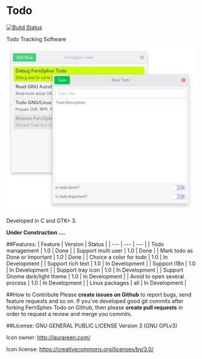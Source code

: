 # Todo
[![Build Status](https://travis-ci.org/fernsphex/todo.svg?branch=master)](https://travis-ci.org/fernsphex/todo)

Todo Tracking Software

<p align="center">
    <img alt="Screenshot" src="screenshot.png">
</p>

Developed in C and GTK+ 3.

**Under Construction ....**

##Features:
| Feature | Version | Status |
| --- | --- | --- |
| Todo management                | 1.0 | Done           |
| Support multi user             | 1.0 | Done           |
| Mark todo as Done or Important | 1.0 | Done           |
| Choice a color for todo        | 1.0 | In Development |
| Support rich text              | 1.0 | In Development |
| Support i18n                   | 1.0 | In Development |
| Support tray icon              | 1.0 | In Development |
| Support Gnome dark/light theme | 1.0 | In Development |
| Avoid to open several process  | 1.0 | In Development |
| Linux packages                 | all | In Development |

##How to Contribute
Please **create issues on Github** to report bugs, send feature requests and so on.
If you've developed good git commits after forking FernSphex Todo on Github,
then please **create pull requests** in order to request a review and merge you commits.

##License:
GNU GENERAL PUBLIC LICENSE Version 3 (GNU GPLv3)

Icon owner: http://laurareen.com/

Icon license: https://creativecommons.org/licenses/by/3.0/
